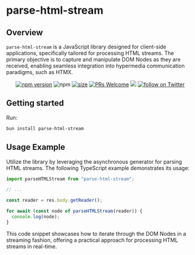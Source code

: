 # parse-html-stream

## Overview

`parse-html-stream` is a JavaScript library designed for client-side applications, specifically tailored for processing HTML streams. The primary objective is to capture and manipulate DOM Nodes as they are received, enabling seamless integration into hypermedia communication paradigms, such as HTMX.

<div align="center">

[![npm version](https://badge.fury.io/js/parse-html-stream.svg)](https://badge.fury.io/js/parse-html-stream)
![npm](https://img.shields.io/npm/dw/parse-html-stream)
[![size](https://img.shields.io/bundlephobia/minzip/parse-html-stream)](https://bundlephobia.com/package/parse-html-stream)
[![PRs Welcome][badge-prwelcome]][prwelcome]
<a href="https://github.com/aralroca/parse-html-stream/actions?query=workflow%3ACI" alt="Tests status">
<img src="https://github.com/aralroca/parse-html-stream/workflows/CI/badge.svg" /></a>
<a href="https://twitter.com/intent/follow?screen_name=aralroca">
<img src="https://img.shields.io/twitter/follow/aralroca?style=social&logo=x"
            alt="follow on Twitter"></a>

</div>

[badge-prwelcome]: https://img.shields.io/badge/PRs-welcome-brightgreen.svg?style=flat-square
[prwelcome]: http://makeapullrequest.com
[spectrum]: https://spectrum.chat/parse-html-stream

## Getting started

Run:

```sh
bun install parse-html-stream
```

## Usage Example

Utilize the library by leveraging the asynchronous generator for parsing HTML streams. The following TypeScript example demonstrates its usage:

```ts
import parseHTMLStream from "parse-html-stream";

// ...

const reader = res.body.getReader();

for await (const node of parseHTMLStream(reader)) {
  console.log(node);
}
```

This code snippet showcases how to iterate through the DOM Nodes in a streaming fashion, offering a practical approach for processing HTML streams in real-time.
